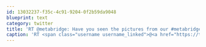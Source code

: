 ```yaml
---
id: 13032237-f35c-4c91-9204-0f2b59da9048
blueprint: text
category: twitter
title: 'RT @metabridge: Have you seen the pictures from our #metabridge finale party? ow.ly/mBny8'
caption: 'RT <span class="username username_linked">@<a href="https://twitter.com/metabridge" title="Metabridge">metabridge</a></span>: Have you seen the pictures from our <span class="hashtag hashtag_local">#<a href="http://tweettemp.darylchymko.ca/?tag=metabridge">metabridge</a> finale party? <a href="http://ow.ly/mBny8" title="http://ow.ly/mBny8" class="link link_untco">ow.ly/mBny8</a>'
---
```

